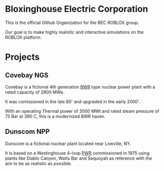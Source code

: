 # Bloxinghouse Electric Corporation
This is the official Github Organization for the BEC ROBLOX group.

Our goal is to make highly realistic and interactive simulations on the ROBLOX platform.

# Projects
## Covebay NGS
Covebay is a fictional 4th generation [BWR](https://en.wikipedia.org/wiki/Boiling_water_reactor) type nuclear power plant with a rated capacity of 2800 MWe.

It was comissioned in the late 80' and upgraded in the early 2000'.

With an operating Thermal power of 3000 MWt and rated steam pressure of 75 Bar at 390 C, this is a modernized BWR haven.

## Dunscom NPP
Dunscom is a fictional nuclear plant located near Lowville, NY.

It is based on a Westinghouse 4-loop [PWR](https://en.wikipedia.org/wiki/Pressurized_water_reactor) commissioned in 1975 using plants like Diablo Canyon, Watts Bar and Sequoyah as reference with the aim to be as realistic as possible.
